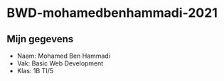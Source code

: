 # BWD-mohamedbenhammadi-2021

## Mijn gegevens 
* Naam: Mohamed Ben Hammadi
* Vak: Basic Web Development
* Klas: 1B TI/5
